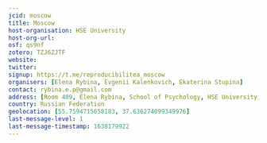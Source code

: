 ```yaml
---
jcid: moscow
title: Moscow
host-organisation: HSE University
host-org-url: 
osf: qs9nf
zotero: TZJ6ZJTF
website: 
twitter: 
signup: https://t.me/reproducibilitea_moscow
organisers: [Elena Rybina, Evgenii Kalenkovich, Ekaterina Stupina]
contact: rybina.e.p@gmail.com
address: [Room 409, Elena Rybina, School of Psychology, HSE University, 101000, Russia, Moscow, Armyanskiy per. 4, c2]
country: Russian Federation
geolocation: [55.7594715658183, 37.636274099349976]
last-message-level: 1
last-message-timestamp: 1638179922
---
```



